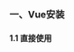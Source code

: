 ### 一、Vue安装

#### 1.1 直接使用 <script> 标签引入

```
<script src="https://cdn.jsdelivr.net/npm/vue/dist/vue.js"></script>
```

### 二、Vue的常用指令

- v-cloak

不使用`v-cloak`的时候

```html
<div id="app">
    +++{{msg}}+++
</div>
```
```javascript
<script>
var app = new Vue({
    el: '#app',
    data: {
        msg:'hello'
    }
});
</script>
```
> 问题：当网络较慢，网页还在加载 Vue.js ，而导致 Vue 来不及渲染，这时页面就会显示出 Vue 源代码 {{msg}}

使用`v-cloak`可以解决网络慢环境下页面中表达式显示问题

```html
<div id="app">
    <h4 v-cloak="msg">+++{{msg}}+++</h4>
</div>
```
页面显示：

```
+++hello+++
```

- v-text

`v-text` 默认是不会在页面中显示表达式问题的，但是`v-text`会覆盖元素中原本的内容

```html
<div id="app">
    <h4 v-text="msg">+++你好+++</h4>
</div>
```
页面显示：

```
hello
```
> v-cloak 和 v-text 区别：v-text会覆盖元素中原本的内容，v-cloak 不会覆盖元素中原本的内容

- v-html

`v-html` 是会将html标签转义后输出，`v-text` 将标签原样输出，`v-html` 也是会覆盖元素中原本的内容

```html
<div id="app">
    <h4 v-html="msg2">+++你好+++</h4>
</div>
```
```javascript
<script>
var app = new Vue({
    el: '#app',
    data: {
        msg:'hello',
        msg2:'<h1>h1的 hello</h1>'
    }
});
</script>
```

- v-bind 属性绑定指令

```html
<div id="app">
    <!--给input标签绑定一个value属性-->
    <input type="button" v-bind:value="value">
    <!--v-bind指令可以简写 : -->
    <!--<input type="button" :value="value">-->
</div>
```
```javascript
<script>
var app = new Vue({
    el: '#app',
    data: {
        msg:'hello',
        msg2:'<h1>h1的 hello</h1>',
        value:'按钮'
    }
});
</script>
```

- v-on 事件绑定指令

```html
<div id="app">
    <!--给input标签绑定一个点击事件-->
    <input type="button" value="按钮" v-on:click=="show('test')">
    <!--v-on指令可以简写 @ -->
    <!--<input type="button" value="按钮" @click="show('test')">-->
</div>
```
```javascript
<script>
var app = new Vue({
    el: '#app',
    data: {
        msg:'hello',
        msg2:'<h1>h1的 hello</h1>',
        value:'按钮'
    },
    methods: { // 这个 methods属性中定义了当前Vue实例所有可用的方法
        show: function (args) {
          alert(this.msg + args)
        }
    }
});
</script>
```

- v-model 双向数据绑定

`v-bind` 只能实现数据的单向绑定，修改Vue实例data属性值改变页面中value的值，而无法实现数据的双向绑定，修改页面中value的值Vue实例data属性值不会改变

`v-model` 指令，可以实现页面表单元素和 Model 中数据的双向数据绑定

```html
<div id="app">
    <h4>{{msg}}</h4>
    <input type="text" v-model="msg">
</div>
```
```javascript
<script>
var app = new Vue({
    el: '#app',
    data: {
       msg:'hello vue...'
    }
});
</script>
```
> 注意：v-model 只能运用在表单元素中input、button、select、textarea...

- v-for 数据遍历

遍历数组

```html
<div id="app">
    <p v-for="(item, i) in list">索引值：{{i}} --- 每一项：{{item}}</p>
</div>
```
```javascript
var vm = new Vue({
    el: '#app',
    data: {
    list: [1, 2, 3]
    },
    methods: {}
});
```
```
索引值：0 --- 每一项：1
索引值：1 --- 每一项：2
索引值：2 --- 每一项：3
```
遍历对象数组

```html
<div id="app">
    <p v-for="(user, i) in list" :key="user.id>Id：{{ user.id }} --- 名字：{{ user.name }} --- 索引：{{i}}</p>
</div>
```
```javascript
var vm = new Vue({
    el: '#app',
    data: {
        list: [
              { id: 1, name: 'zs1' },
              { id: 2, name: 'zs2' },
              { id: 3, name: 'zs3' }
            ]
    }
});
```
```
Id：1 --- 名字：zs1 --- 索引：0
Id：2 --- 名字：zs2 --- 索引：1
Id：3 --- 名字：zs3 --- 索引：2
```

遍历对象

```html
<div id="app">
    <!-- 注意：在遍历对象身上的键值对的时候， 除了 有  val  key  ,在第三个位置还有 一个 索引  -->
    <p v-for="(val, key, i) in user">值是： {{ val }} --- 键是： {{key}} --- 索引： {{i}}</p>
</div>
```
```javascript
var vm = new Vue({
    el: '#app',
    data: {
        user: {
          id: 1,
          name: '张三',
          gender: '男'
        }
    }
});
```
```
值是： 1 --- 键是： id --- 索引： 0
值是： 张三 --- 键是： name --- 索引： 1
值是： 男 --- 键是： gender --- 索引： 2
```

遍历数字

```html
<div id="app">
    <!-- in 后面我们放过  普通数组，对象数组，对象， 还可以放数字 -->
    <!-- 注意：如果使用 v-for 迭代数字的话，前面的 count 值从 1 开始 -->
    <p v-for="count in 5">这是第 {{ count }} 次循环</p>
</div>
```
```
这是第 1 次循环
这是第 2 次循环
这是第 3 次循环
这是第 4 次循环
这是第 5 次循环
```

v-for 循环的时候，使用 key 属性指定 唯一的 字符串/数字 类型

```html
<div id="app">
    <!-- 注意： v-for 循环的时候，key 属性只能使用 number获取string -->
    <!-- 注意： key 在使用的时候，必须使用 v-bind 属性绑定的形式，指定 key 的值 -->
    <!-- 在组件中，使用v-for循环的时候，或者在一些特殊情况中，如果 v-for 有问题，必须 在使用 v-for 的同时，指定 唯一的 字符串/数字 类型 :key 值 -->
    <p v-for="(user, i) in list" :key="user.id>Id：{{ user.id }} --- 名字：{{ user.name }} --- 索引：{{i}}</p>
</div>
```
```javascript
var vm = new Vue({
    el: '#app',
    data: {
        list: [
              { id: 1, name: 'zs1' },
              { id: 2, name: 'zs2' },
              { id: 3, name: 'zs3' }
            ]
    }
});
```

### 三、事件修饰符

- .prevent 阻止默认行为

.prevent等同于JavaScript的event.preventDefault()，用于取消默认事件。比如我们页面的&lt;a href="#"&gt;标签，当用户点击时，通常在浏览器的网址列出#

```html
<div id="app">
    <!--点击下面a链接是并不会跳转到href地址，只是调用了点击事件linkClick方法-->
    <a href="http://www.baidu.com" @click.prevent="linkClick">百度一下你就知道</a>
</div>
```
```javascript
var vm = new Vue({
    el: '#app',
    methods: {
       linkClick() {
            console.log('触发了连接的点击事件')
        }
    }
});
```

- .capture 捕获触发事件

嵌套两三层父子关系的标签，当我们先点击子节点，就会先触发最外层 父节点 的事件，然后在执行子节点的事件，父节点--> 子节点

```html
<div id="app">
    <!--我们点击button按钮，先会执行divHandler方法，然后执行btnHandler方法-->
    <div class="inner" @click.capture="divHandler">
      <input type="button" value="按钮" @click="btnHandler">
    </div>
</div>
```
```javascript
var vm = new Vue({
    el: '#app',
    methods: {
       divHandler() {
            console.log('这是触发了 inner div 的点击事件')
        },
        btnHandler() {
            console.log('这是触发了 btn 按钮 的点击事件')
        }
    }
});
```
控制台打印：

```
这是触发了 inner div 的点击事件
这是触发了 btn 按钮 的点击事件
```

- .stop 防止事件冒泡

冒泡事件：嵌套两三层父子关系的标签，当我们先点击子节点，就会先触发内层的子节点的事件，然后在执行外层的父节点事件，子节点--> 父节点

```html
<div id="app">
    <!--我们点击button按钮，执行btnHandler方法，并不会触发外层div的事件-->
    <div class="inner" @click="divHandler">
      <input type="button" value="按钮" @click.stop="btnHandler">
    </div>
</div>
```
```javascript
var vm = new Vue({
    el: '#app',
    methods: {
       divHandler() {
            console.log('这是触发了 inner div 的点击事件')
        },
        btnHandler() {
            console.log('这是触发了 btn 按钮 的点击事件')
        }
    }
});
```
控制台打印：

```
这是触发了 btn 按钮 的点击事件
```

- .self 只阻止自己范围内的事件

```html
<!--点击button按钮-->
<div class="outer" @click="divHandler_outer">
  <div class="inner" @click.self="divHandler_inner">
    <input type="button" value="按钮" @click="btnHandler">
  </div>
</div>
```
```javascript
var vm = new Vue({
    el: '#app',
    methods: {
       divHandler_inner() {
            console.log('这是触发了 inner div 的点击事件')
        },
        btnHandler() {
            console.log('这是触发了 btn 按钮 的点击事件')
        },
        divHandler_outer() {
            console.log('这是触发了 outer div 的点击事件')
        }
    }
});
```
控制台打印：

```
这是触发了 btn 按钮 的点击事件
这是触发了 outer div 的点击事件
```

- .once 只触发一次事件处理函数

如果我们在@click事件上添加.once修饰符，只要点击按钮只会执行一次linkClick方法，第二次点击直接跳转到a连接的href地址上

```html
<div id="app">
    <!--第一次点击下面a链接时会调用linkClick方法，第二次点击直接跳转到a连接的href地址上-->
    <a href="http://www.baidu.com" @click.prevent.once="linkClick">有问题，先去百度</a>
</div>
```
```javascript
var vm = new Vue({
    el: '#app',
    methods: {
       linkClick() {
            console.log('触发了连接的点击事件')
        }
    }
});
```

### 三、Vue的样式

```html
<!DOCTYPE html>
<html lang="en">

<head>
    <meta charset="UTF-8">
    <meta name="viewport" content="width=device-width, initial-scale=1.0">
    <meta http-equiv="X-UA-Compatible" content="ie=edge">
    <title>Document</title>
    <script src="https://cdn.jsdelivr.net/npm/vue/dist/vue.js"></script>
    <style>
        .red {
            color: red; /*红色字体*/
        }

        .thin {
            font-weight: 200; /*字体宽度*/
        }

        .italic {
            font-style: italic; /*字体倾斜*/
        }

        .active {
            letter-spacing: 0.5em; /*字体间隔*/
        }
    </style>
</head>

<body>
<div id="app">

    <!--  普通的css样式 -->
    <h1 class="red thin">普通的给类属性添加样式</h1>

    <!-- 使用Vue的方式，直接传递一个数组，注意： 这里的 class 需要使用  v-bind 做数据绑定 -->
    <h1 :class="['thin', 'italic']">使用Vue的方式，绑定class属性添加样式</h1>

    <!-- 在数组中使用三元表达式 ，当flag为true时active样式生效-->
    <h1 :class="['thin', 'italic', flag?'active':'']">使用Vue的方式，在class属性中使用三元表达式添加属性</h1>

    <!-- 在数组中使用 对象来代替三元表达式，当flag为true时active样式生效，提高代码的可用性 -->
    <h1 :class="['thin', 'italic', {'active':flag} ]">使用Vue的方式，在class属性中添加对象，提高代码的可用性</h1>

    <!-- 在为 class 使用 v-bind 绑定 对象的时候，对象的属性是类名，由于 对象的属性可带引号，也可不带引号，所以 这里我没写引号；属性的值 是一个标识符 -->
    <h1 :class="classObj">使用Vue的方式，在class属性中绑定一个对象</h1>

    <!-- 使用Vue的方式，添加行内样式 -->
    <h1 :style="styleObj1">Vue中的style样式1</h1>

    <h1 :style="[ styleObj1, styleObj2 ]">Vue中的style样式2</h1>
</div>

<script>
    // 创建 Vue 实例，得到 ViewModel
    var vm = new Vue({
        el: '#app',
        data: {
            flag: true,
            classObj: {red: true, thin: true, italic: false, active: false},
            styleObj1: {color: 'red', 'font-weight': 200},
            styleObj2: {'font-style': 'italic'}
        }
    });
</script>
</body>

</html>
```
